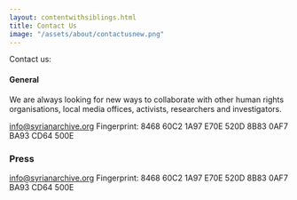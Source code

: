 ```yaml
---
layout: contentwithsiblings.html
title: Contact Us
image: "/assets/about/contactusnew.png"
---
```


Contact us:

#### General

We are always looking for new ways to collaborate with other human rights organisations, local media offices, activists, researchers and investigators.

[info@syrianarchive.org](mailto:info@syrianarchive.org)
Fingerprint: 8468 60C2 1A97 E70E 520D 8B83 0AF7 BA93 CD64 500E

### Press

[info@syrianarchive.org](mailto:info@syrianarchive.org)
Fingerprint: 8468 60C2 1A97 E70E 520D 8B83 0AF7 BA93 CD64 500E
